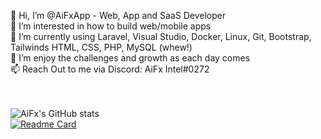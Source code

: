 👋 Hi, I’m @AiFxApp - Web, App and SaaS Developer<br>
👀 I’m interested in how to build web/mobile apps<br>
🌱 I’m currently using Laravel, Visual Studio, Docker, Linux, Git, Bootstrap, Tailwinds HTML, CSS, PHP, MySQL (whew!)<br>
💞️ I’m enjoy the challenges and growth as each day comes<br>
📫 Reach Out to me via Discord: AiFx Intel#0272<br> 
<br><br>


![AiFx's GitHub stats](https://github-readme-stats.vercel.app/api?username=AiFxApp&show_icons=true&theme=tokyonight)
<br>
[![Readme Card](https://github-readme-stats.vercel.app/api/pin/?username=AiFxApp&repo=github-readme-stats)](https://github.com/AiFxApp/github-readme-stats)
